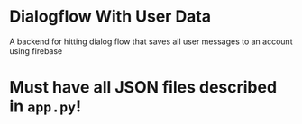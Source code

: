# Dialogflow With User Data
A backend for hitting dialog flow that saves all user messages to an account using firebase

# Must have all JSON files described in `app.py`!
